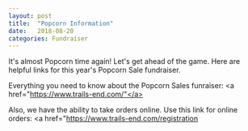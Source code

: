 ```yaml
---
layout: post
title:  "Popcorn Information"
date:   2018-08-20
categories: Fundraiser
---
```



It's almost Popcorn time again! Let's get ahead of the game. Here are helpful links for this year's Popcorn Sale fundraiser.

Everything you need to know about the Popcorn Sales funraiser:
<a href="https://www.trails-end.com/"</a>

Also, we have the ability to take orders online. Use this link for online orders:
<a href="https://www.trails-end.com/registration</a>
